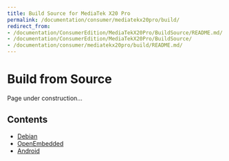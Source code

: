 ```yaml
---
title: Build Source for MediaTek X20 Pro
permalink: /documentation/consumer/mediatekx20pro/build/
redirect_from:
- /documentation/ConsumerEdition/MediaTekX20Pro/BuildSource/README.md/
- /documentation/ConsumerEdition/MediaTekX20Pro/BuildSource/
- /documentation/consumer/mediatekx20pro/build/README.md/
---
```

# Build from Source

Page under construction...

## Contents

- [Debian]()
- [OpenEmbedded]()
- [Android]()
